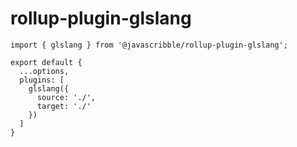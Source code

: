 # rollup-plugin-glslang

```
import { glslang } from '@javascribble/rollup-plugin-glslang';

export default {
  ...options,
  plugins: [
    glslang({
      source: './',
      target: './'
    })
  ]
}
```
